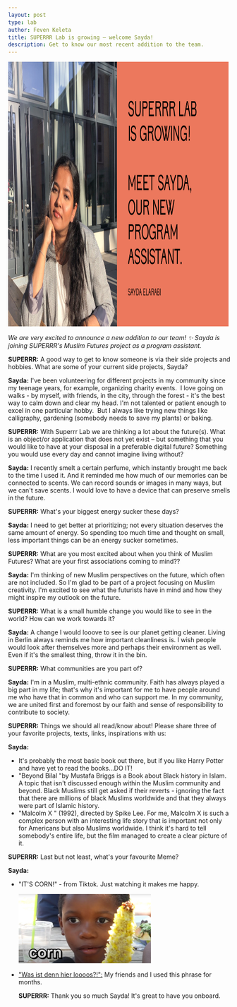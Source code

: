 ```yaml
---
layout: post
type: lab
author: Feven Keleta
title: SUPERRR Lab is growing – welcome Sayda!
description: Get to know our most recent addition to the team. 
---
```


<img src="/assets/img/blog/Sayda.png" alt="Portrait of Sayda" width="500" height="600">
<p><em>We are very excited to announce a new addition to our team! ✨ Sayda is joining SUPERRR's Muslim Futures project as a program assistant.</em></p>

<p><b>SUPERRR:</b> A good way to get to know someone is via their side projects and hobbies. What are some of your current side projects, Sayda?
</p>
<p><b>Sayda:</b> I've been volunteering for different projects in my community since my teenage years, for example, organizing charity events. 
I love going on walks - by myself, with friends, in the city, through the forest - it's the best way to calm down and clear my head.
I'm not talented or patient enough to excel in one particular hobby. 
But I always like trying new things like calligraphy, gardening (somebody needs to save my plants) or baking.
</p>

<p><b>SUPERRR:</b> With Superrr Lab we are thinking a lot about the future(s). What is an object/or application that does not yet exist – but something that you would like to have at your disposal in a preferable digital future? Something you would use every day and cannot imagine living without?
</p>
<p><b>Sayda:</b> I recently smelt a certain perfume, which instantly brought me back to the time I used it. And it reminded me how much of our memories can be connected to scents. We can record sounds or images in many ways, but we can't save scents. I would love to have a device that can preserve smells in the future. 
 </p>
  
<p><b>SUPERRR:</b> What's your biggest energy sucker these days?</p>

<p><b>Sayda:</b> I need to get better at prioritizing; not every situation deserves the same amount of energy. So spending too much time and thought on small, less important things can be an energy sucker sometimes.</p>

<p><b>SUPERRR:</b> What are you most excited about when you think of Muslim Futures? What are your first associations coming to mind??</p>

<p><b>Sayda:</b> I'm thinking of new Muslim perspectives on the future, which often are not included. So I'm glad to be part of a project focusing on Muslim creativity. I'm excited to see what the futurists have in mind and how they might inspire my outlook on the future.
</p>

<p><b>SUPERRR:</b> What is a small humble change you would like to see in the world? How can we work towards it?</p>

<p><b>Sayda:</b> A change I would looove to see is our planet getting cleaner. Living in Berlin always reminds me how important cleanliness is. I wish people would look after themselves more and perhaps their environment as well. Even if it's the smallest thing, throw it in the bin.</p>

<p><b>SUPERRR:</b> What communities are you part of?</p>

<p><b>Sayda:</b> I'm in a Muslim, multi-ethnic community. Faith has always played a big part in my life; that's why it's important for me to have people around me who have that in common and who can support me. In my community, we are united first and foremost by our faith and sense of responsibility to contribute to society.
</p>

<p><b>SUPERRR:</b> Things we should all read/know about! Please share three of your favorite projects, texts, links, inspirations with us:
</p>

<p><b>Sayda:</b> 
<ul>
  <li> It's probably the most basic book out there, but if you like Harry Potter and have yet to read the books...DO IT!</li>
  <li> "Beyond Bilal "by Mustafa Briggs is a Book about Black history in Islam. A topic that isn't discussed enough within the Muslim community and beyond. Black Muslims still get asked if their reverts - ignoring the fact that there are millions of black Muslims worldwide and that they always were part of Islamic history.</li>
  <li> "Malcolm X " (1992), directed by Spike Lee. For me, Malcolm X is such a complex person with an interesting life story that is important not only for Americans but also Muslims worldwide. I think it's hard to tell somebody's entire life, but the film managed to create a clear picture of it. </li>
</ul>
  </p>

<p><b>SUPERRR:</b> Last but not least, what's your favourite Meme?</p>

<p><b>Sayda:</b> 
<ul>
<li> "IT'S CORN!" - from Tiktok.
Just watching it makes me happy.
  <p><img src="/assets/img/blog/corn-kid-brands-culture-2022-1.png" alt="Meme" style="max-width: 300px;">
<li> <a href="https://www.youtube.com/watch?v=UyZoRtrvJMU">"Was ist denn hier loooos?!":</a> My friends and I used this phrase for months.</li>
 </p>

<p><b>SUPERRR:</b> Thank you so much Sayda! It's great to have you onboard.</p>
